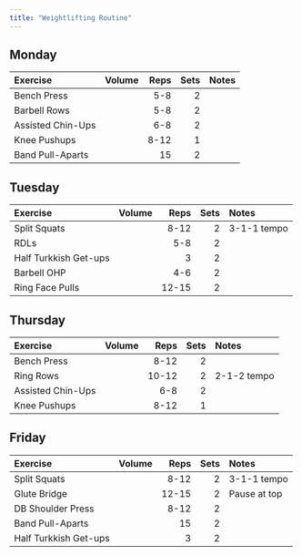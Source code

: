 ```yaml
---
title: "Weightlifting Routine"
---
```


## Monday

| Exercise                  | Volume    | Reps  | Sets | Notes                      |
|:----------|:----|--:|--:|:-----------|
| Bench Press               |           | 5-8   | 2    |                            |
| Barbell Rows              |           | 5-8   | 2    |                            |
| Assisted Chin-Ups         |           | 6-8   | 2    |                            |
| Knee Pushups              |           | 8-12  | 1    |                            |
| Band Pull-Aparts          |           | 15    | 2    |                            |

## Tuesday
| Exercise                  | Volume    | Reps  | Sets | Notes                      |
|:----------|:----|--:|--:|:-----------|
| Split Squats              |           | 8-12  | 2    | 3-1-1 tempo                |
| RDLs                      |           | 5-8   | 2    |                            |
| Half Turkkish Get-ups     |           | 3     | 2    |                            |
| Barbell OHP               |           | 4-6   | 2    |                            |
| Ring Face Pulls           |           | 12-15 | 2    |                            |

## Thursday

| Exercise                  | Volume    | Reps  | Sets | Notes                      |
|:----------|:----|--:|--:|:-----------|
| Bench Press               |           | 8-12  | 2    |                            |
| Ring Rows                 |           | 10-12 | 2    | 2-1-2 tempo                |
| Assisted Chin-Ups         |           | 6-8   | 2    |                            |
| Knee Pushups              |           | 8-12  | 1    |                            |

## Friday

| Exercise                  | Volume    | Reps  | Sets | Notes                      |
|:----------|:----|--:|--:|:-----------|
| Split Squats              |           | 8-12  | 2    | 3-1-1 tempo                |
| Glute Bridge              |           | 12-15 | 2    | Pause at top               |
| DB Shoulder Press         |           | 8-12  | 2    |                            |
| Band Pull-Aparts          |           | 15    | 2    |                            |
| Half Turkkish Get-ups     |           | 3     | 2    |                            |
